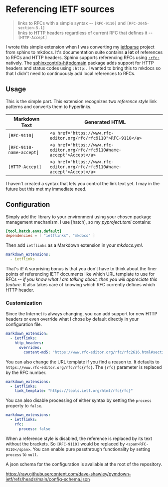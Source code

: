 # Referencing IETF sources

> links to RFCs with a simple syntax -- `[RFC-9110]` and `[RFC-2045-section-5.1]` \
> links to HTTP headers regardless of current RFC that defines it -- `[HTTP-Accept]`

I wrote this simple extension when I was converting my [ietfparse] project from sphinx
to mkdocs. It's documentation suite contains **a lot** of references to RFCs and HTTP
headers. Sphinx supports referencing RFCs using
[`:rfc:`](https://docs.readthedocs.io/en/stable/intro/mkdocs.html) natively. The
[sphinxcontrib-httpdomain] package adds support for HTTP headers and status codes
using `:http:`. I wanted to bring this to mkdocs so that I didn't need to
continuously add local references to RFCs.

[ietfparse]: https://pypi.org/project/ietfparse
[`:rfc:`]: https://www.sphinx-doc.org/en/master/usage/restructuredtext/roles.html#role-rfc
[sphinxcontrib-httpdomain]: https://sphinxcontrib-httpdomain.readthedocs.io/en/stable/

## Usage

This is the simple part. This extension recognizes two _reference style_ link patterns
and converts them to hyperlinks.

| Markdown Text            | Generated HTML                                                            |
|--------------------------|---------------------------------------------------------------------------|
| `[RFC-9110]`             | `<a href="https://www.rfc-editor.org/rfc/rfc9110">RFC-9110</a>`           |
| `[RFC-9110-name-accept]` | `<a href="https://www.rfc-editor.org/rfc/rfc9110#name-accept">Accept</a>` |
| `[HTTP-Accept]`          | `<a href="https://www.rfc-editor.org/rfc/rfc9110#name-accept">Accept</a>` |

I haven't created a syntax that lets you control the link text yet. I may in the future but
this met my immediate need.

## Configuration

Simply add the library to your environment using your chosen package management
mechanism. I use [hatch], so my _pyproject.toml_ contains:

```toml
[tool.hatch.envs.default]
dependencies = [ "ietflinks", "mkdocs" ]
```

Then add `ietflinks` as a Markdown extension in your _mkdocs.yml_.

```yaml
markdown_extensions:
  - ietflinks
```

That's it! A surprising bonus is that you don't have to think about the finer points
of referencing IETF documents like which URL template to use for RFCs -- _if you
know what I am talking about, then you will appreciate this feature_. It also takes
care of knowing which RFC currently defines which HTTP header.

### Customization

Since the Internet is always changing, you can add support for new HTTP headers or
even override what I chose by default directly in your configuration file.

```yaml
markdown_extension:
  - ietflinks:
    http_headers:
      overrides:
        content-md5: "https://www.rfc-editor.org/rfc/rfc2616.html#section-14.15"
```

You can also change the URL template if you find a reason to. It defaults to
`https://www.rfc-editor.org/rfc/rfc{rfc}`. The `{rfc}` parameter is replaced by the
RFC number.

```yaml
markdown_extensions:
  - ietflinks:
    link_template: "https://tools.ietf.org/html/rfc{rfc}"
```

You can also disable processing of either syntax by setting the `process` property to `false`.

```yaml
markdown_extensions:
  - ietflinks:
    rfc:
      process: false
```

When a reference style is disabled, the reference is replaced by its text without the brackets.
So `[RFC-9110]` would be replaced by `<span>RFC-9110</span>`. You can enable pure passthrough
functionality by setting `process` to `null`.

A json schema for the configuration is available at the root of the repository.

https://raw.githubusercontent.com/dave-shawley/pymdown-ietf/refs/heads/main/config-schema.json

